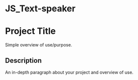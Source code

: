 # JS_Text-speaker
# Project Title

Simple overview of use/purpose.

## Description

An in-depth paragraph about your project and overview of use.
